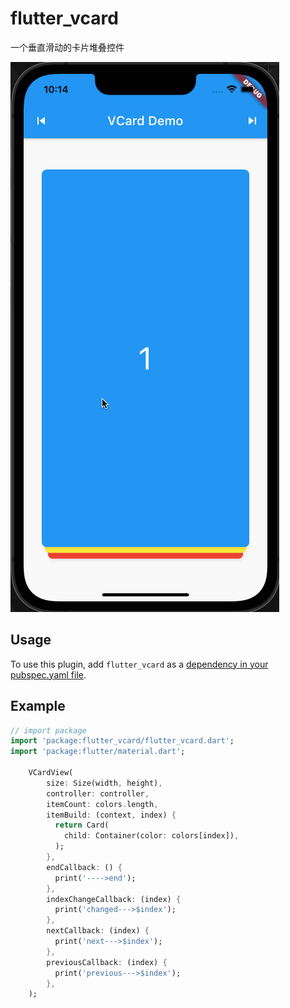 # flutter_vcard

一个垂直滑动的卡片堆叠控件

![demo_gif](https://github.com/1ilI/flutter_vcard/blob/master/example/vcard.gif)

## Usage 

To use this plugin, add `flutter_vcard` as a [dependency in your pubspec.yaml file](https://flutter.io/platform-plugins/).

## Example

``` dart
// import package
import 'package:flutter_vcard/flutter_vcard.dart';
import 'package:flutter/material.dart';

    VCardView(
        size: Size(width, height),
        controller: controller,
        itemCount: colors.length,
        itemBuild: (context, index) {
          return Card(
            child: Container(color: colors[index]),
          );
        },
        endCallback: () {
          print('---->end');
        },
        indexChangeCallback: (index) {
          print('changed--->$index');
        },
        nextCallback: (index) {
          print('next--->$index');
        },
        previousCallback: (index) {
          print('previous--->$index');
        },
    );
```

